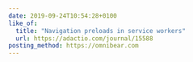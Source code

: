 ```yaml
---
date: 2019-09-24T10:54:28+0100
like_of:
  title: "Navigation preloads in service workers"
  url: https://adactio.com/journal/15588
posting_method: https://omnibear.com
---
```

